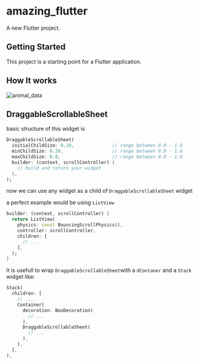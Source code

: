 # amazing_flutter

A new Flutter project.

## Getting Started

This project is a starting point for a Flutter application.

## How It works

![animal_data](https://user-images.githubusercontent.com/85408038/163686739-cc57132f-b747-4127-8564-547034c56be4.gif)

## DraggableScrollableSheet

basic structure of this widget is

```dart
DraggableScrollableSheet(
  initialChildSize: 0.20,              // range between 0.0 - 1.0
  minChildSize: 0.20,                  // range between 0.0 - 1.0
  maxChildSize: 0.8,                   // range between 0.0 - 1.0
  builder: (context, scrollController) {
    // build and return your widget
  },
);
```

now we can use any widget as a child of ```DraggableScrollableSheet``` widget

a perfect example would be using ```ListView```

```dart
builder: (context, scrollController) {
  return ListView(
    physics: const BouncingScrollPhysics(),
    controller: scrollController,
    children: [
      // ...
    ],
  );
}
```

It is usefull to wrap ```DraggableScrollableSheet```with a ```dContaner``` and a ```Stack``` widget like:

```dart
Stack(
  children: [
    // ....
    Container(
      decoration: BoxDecoration(
        // ...
      ),
      DraggableScrollableSheet(
        // ...
      ),
    ),
  ],
),
```
